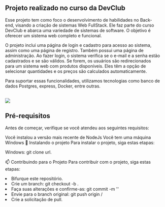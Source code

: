 ## Projeto realizado no curso da DevClub

<p>Esse projeto tem como foco o desenvolvimento de habilidades no Back-end, visando a criação de sistemas Web FullStack. Ele faz parte do curso DevClub e abarca uma variedade de sistemas de software. O objetivo é oferecer um sistema web completo e funcional.

O projeto inclui uma página de login e cadastro para acesso ao sistema, assim como uma página de registro. Também possui uma página de administração. Ao fazer login, o sistema verifica se o e-mail e a senha estão cadastrados e se são válidos. Se forem, os usuários são redirecionados para um sistema web com produtos disponíveis. Eles têm a opção de selecionar quantidades e os preços são calculados automaticamente.

Para suportar essas funcionalidades, utilizamos tecnologias como banco de dados Postgres, express, Docker, entre outras.</p>

<br>
<img src="https://user-images.githubusercontent.com/97356148/221013692-00897a1e-05f8-4d21-b022-4a7aca8bf709.svg">

<br>

## Pré-requisitos
Antes de começar, verifique se você atendeu aos seguintes requisitos:

Você instalou a versão mais recente de NodeJs
Você tem uma máquina Windows
🚀 Instalando o projeto
Para instalar o projeto, siga estas etapas:

Windows:
git clone url.

📫 Contribuindo para o Projeto
Para contribuir com o projeto, siga estas etapas:

<li>Bifurque este repositório.</li>
<li>Crie um branch: git checkout -b <nome_branch>.</li>
<li>Faça suas alterações e confirme-as: git commit -m '<mensagem_commit>'</li>
<li>Envie para o branch original: git push origin <nome_do_projeto> / <local></li>
<li>Crie a solicitação de pull.</li>
